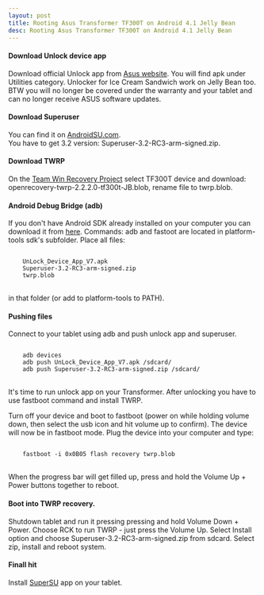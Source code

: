 ```yaml
---
layout: post
title: Rooting Asus Transformer TF300T on Android 4.1 Jelly Bean
desc: Rooting Asus Transformer TF300T on Android 4.1 Jelly Bean
---
```


<h4>Download Unlock device app</h4>

Download official <abbr>Unlock app</abbr> from <a href="http://support.asus.com.tw/download/" target="_blank">Asus website</a>.
You will find apk under <abbr>Utilities</abbr> category. Unlocker for Ice Cream Sandwich work on Jelly Bean too. BTW you will no longer be covered under the warranty and your tablet and can no longer receive ASUS software updates.

<h4>Download Superuser</h4>

You can find it on <a href="http://androidsu.com/superuser/" target="_blank">AndroidSU.com</a>.<br /> You have to get 3.2 version: Superuser-3.2-RC3-arm-signed.zip.

<h4>Download TWRP</h4>

On the <a href="http://teamw.in/project/twrp2" target="_blank">Team Win Recovery Project</a> select TF300T device and download:<br/><abbr>openrecovery-twrp-2.2.2.0-tf300t-JB.blob</abbr>, rename file to twrp.blob.

<h4>Android Debug Bridge (adb)</h4>

If you don't have Android SDK already installed on your computer you can download it from <a href="http://developer.android.com/sdk/index.html" target="_blank">here</a>.
Commands: adb and fastoot are located in platform-tools sdk's subfolder. Place all files:
<pre>
<code>
    UnLock_Device_App_V7.apk
    Superuser-3.2-RC3-arm-signed.zip
    twrp.blob
</code>
</pre>
in that folder (or add to platform-tools to PATH).

<h4>Pushing files</h4>
Connect to your tablet using adb and push unlock app and superuser.

<pre>
<code>
    adb devices
    adb push UnLock_Device_App_V7.apk /sdcard/
    adb push Superuser-3.2-RC3-arm-signed.zip /sdcard/
</code>
</pre>

It's time to run unlock app on your Transformer. After unlocking you have to use fastboot command and install TWRP.

Turn off your device and boot to fastboot (power on while holding volume down, then select the usb icon and hit volume up to confirm). The device will now be in fastboot mode. Plug the device into your computer and type:

<pre>
<code>
    fastboot -i 0x0B05 flash recovery twrp.blob
</code>
</pre>

When the progress bar will get filled up, press and hold the Volume Up + Power buttons together to reboot.

<h4>Boot into TWRP recovery.</h4>

Shutdown tablet and run it pressing pressing and hold Volume Down + Power. Choose RCK to run TWRP - just press the Volume Up.
Select Install option and choose Superuser-3.2-RC3-arm-signed.zip from sdcard. Select zip, install and reboot system.

<h4>Finall hit</h4>

Install <a href="https://play.google.com/store/apps/details?id=eu.chainfire.supersu" target="_blank">SuperSU</a> app on your tablet.






